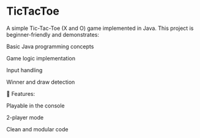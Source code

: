 # TicTacToe
A simple Tic-Tac-Toe (X and O) game implemented in Java.
This project is beginner-friendly and demonstrates:

Basic Java programming concepts

Game logic implementation

Input handling

Winner and draw detection

🔹 Features:

Playable in the console

2-player mode

Clean and modular code
